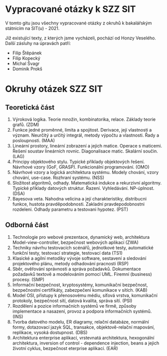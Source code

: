 # Vypracované otázky k SZZ SIT
V tomto gitu jsou všechny vypracované otázky z okruhů k bakalářským státnicím na SIT(u) - 2021. 

Již existující texty, z kterých jsme vycházeli, pochází od Honzy Veselého. 
Další zásluhy na úpravách patří:
- Filip Štěpánek
- Filip Kopecký
- Michal Švagr
- Dominik Prokš

# Okruhy otázek SZZ SIT
## Teoretická část
1) Výroková logika. Teorie množin, kombinatorika, relace. Základy teorie grafů. (ZDM)
2) Funkce jedné proměnné, limita a spojitost. Derivace, její vlastnosti a význam. 
    Neurčitý a určitý integrál, metody výpočtu a vlastnosti. Řady a posloupnosti. (MAA)
3) Lineární prostory, lineární zobrazení a jejich matice. Operace s maticemi.
    Řešení soustav lineárních rovnic. Diagonalisace matic. Skalární součin. (LAG)
4) Principy objektového stylu. Typické příklady objektových řešení. 
    Návrhové vzory (GoF, GRASP). Funkcionální programování. (OMO)
5) Návrhové vzory a logická architektura systému. Modely chování, 
    vzory chování, use-case. Rozhraní systému. (NSS)
6) Složitost algoritmů, odhady. Matematická indukce a rekurzivní algoritmy. 
    Typické příklady datových struktur. Řazení. Vyhledávání. NP-úplnost. (DSA)
7) Bayesova veta. Nahodna velicina a její charakteristiky, distribucni funkce, 
    hustota pravděpodobnosti. Zakladni pravdepodobnostni rozdeleni. 
    Odhady parametru a testovani hypotez. (PST)
## Odborná část
1) Technologie pro webové prezentace, dynamický web, 
    architektura Model-view-controller, bezpečnost webových aplikací (ZWA)
2) Techniky návrhu testovacích scénářů, jednotkové testy, automatické funkční testy, 
    testovací strategie, testovací data (TS1)
3) Klasické a agilní metodiky vývoje software, sestavení a sledování 
    projektového plánu, metody odhadování pracnosti (RSP)
4) Sběr, ověřování správnosti a správa požadavků. Dokumentace 
    požadavků textově a modelováním pomocí UML. Firemní (business) procesy. (SMP)
5) Informační bezpečnost, kryptosystémy, komunikační bezpečnost, 
    bezpečnostní certifikáty, zabezpečení komunikace v sítích. (KAB)                    
6) Model OSI, přístupy k přenosovému médiu, síťová vrstva, komunikační 
    protokoly, bezpečnost sítí, datová kvalita, správa sítí. (PSI)
7) Rozdělení a pozice informačních systémů ve firmě, způsoby implementace 
    a nasazení, provoz a podpora informačních systémů. (INS)
8) Tvorba datového modelu, ER diagramy, relační databáze, normální formy, 
    dotazovací jazyk SQL, transakce, objektově-relační mapování, replikace, 
    vysoká dostupnost. (DBS)
9) Architektura enterprise aplikací, vrstevnatá architektura, hexogonální 
    architektura, inversion of control - dependence injection, beans a jejich 
    životní cyklus, bezpečnost eterprise aplikací. (EAR)
